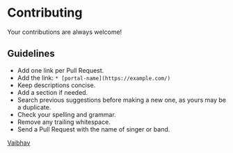 # Contributing

Your contributions are always welcome!

## Guidelines

- Add one link per Pull Request.
- Add the link: `* [portal-name](https://example.com/)`
- Keep descriptions concise.
- Add a section if needed.
- Search previous suggestions before making a new one, as yours may be a duplicate.
- Check your spelling and grammar.
- Remove any trailing whitespace.
- Send a Pull Request with the name of singer or band.

[Vaibhav](https://github.com/iam2002)
